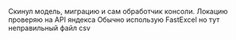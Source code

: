 Скинул модель, миграцию и сам обработчик консоли. 
Локацию проверяю на API яндекса
Обычно использую FastExcel но тут неправильный файл csv